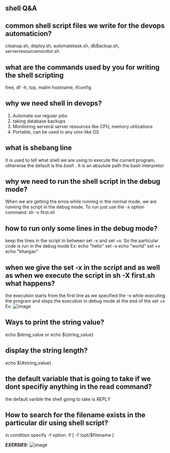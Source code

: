## shell Q&A

## common shell script files we write for the devops automaticion?
cleanup.sh, deploy.sh, automatetask.sh, dbBackup.sh, serverresourcemonitor.sh

## what are the commands used by you for writing the shell scripting
free, df -h, top, mailm hostname, ifconfig

## why we need shell in devops?
1. Automate our regular jobs
2. taking database backups
3. Monitoring serveral server resources like CPU, memory utilizations
4. Portable, can be used in any unix-like OS

## what is shebang line
It is used to tell what shell we are using to execute the current program, otherwise the default is the *bash* . It is an absolute path the bash interpretor

## why we need to run the shell script in the debug mode?
When we are getting the erros while running in the normal mode, we are running the script in the debug mode. To run just use the -x option
command: sh -x first.sh

## how to run only some lines in the debug mode?
keep the lines in the script in between set -x and set +x. So the particular code is run in the debug mode
Ex: echo "hello"
set -x
echo "world"
set +x
echo "bhargav"

## when we give the set -x in the script and as well as when we execute the script in sh -X first.sh what happens?
the execution starts from the first line as we specified the -x while executing the program and stops the execution in debug mode at the end of the set +x
Ex: ![image](https://github.com/bhargavsp/ShellScripting/assets/45779321/5dad295a-ad30-4791-8f96-3c02bbf6c632)

## Ways to print the string value?
echo $strng_value or echo ${string_value}

## display the string length?
echo ${#string_value}

## the default variable that is going to take if we dont specifiy anything in the read command?
the default varible the shell going to take is *REPLY*

## How to search for the filename exists in the particular dir using shell script?
in condition specify -f option. if [ -f /opt/$filename ]


***EXERSIES:***
 ![image](https://github.com/bhargavsp/ShellScripting/assets/45779321/108eff22-ea7f-4783-8a0c-9d6a915aec0c)

